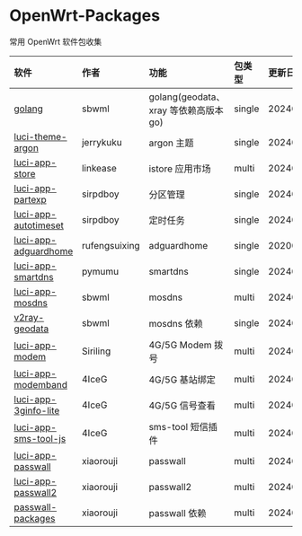# OpenWrt-Packages
常用 OpenWrt 软件包收集

|软件|作者|功能|包类型|更新日期|
|:-|:-|:-|:-|:-|
|[golang](https://github.com/sbwml/packages_lang_golang)|sbwml|golang(geodata、xray 等依赖高版本 go)|single|20240814|
|[luci-theme-argon](https://github.com/jerrykuku/luci-theme-argon)|jerrykuku|argon 主题|single|20240519|
|[luci-app-store](https://github.com/linkease/istore)|linkease|istore 应用市场|multi|20240710|
|[luci-app-partexp](https://github.com/sirpdboy/luci-app-partexp)|sirpdboy|分区管理|single|20240428|
|[luci-app-autotimeset](https://github.com/sirpdboy/luci-app-autotimeset)|sirpdboy|定时任务|single|20240410|
|[luci-app-adguardhome](https://github.com/rufengsuixing/luci-app-adguardhome)|rufengsuixing|adguardhome|single|20200113|
|[luci-app-smartdns](https://github.com/pymumu/luci-app-smartdns)|pymumu|smartdns|single|20240503|
|[luci-app-mosdns](https://github.com/sbwml/luci-app-mosdns)|sbwml|mosdns|multi|20240819|
|[v2ray-geodata](https://github.com/sbwml/v2ray-geodata)|sbwml|mosdns 依赖|single|20240603|
|[luci-app-modem](https://github.com/Siriling/5G-Modem-Support)|Siriling|4G/5G Modem 拨号|multi|20240723|
|[luci-app-modemband](https://github.com/4IceG/luci-app-modemband)|4IceG|4G/5G 基站绑定|multi|20240622|
|[luci-app-3ginfo-lite](https://github.com/4IceG/luci-app-3ginfo-lite)|4IceG|4G/5G 信号查看|multi|20240817|
|[luci-app-sms-tool-js](https://github.com/4IceG/luci-app-sms-tool-js)|4IceG|sms-tool 短信插件|multi|20240811|
|[luci-app-passwall](https://github.com/xiaorouji/openwrt-passwall)|xiaorouji|passwall|multi|20240819|
|[luci-app-passwall2](https://github.com/xiaorouji/openwrt-passwall2)|xiaorouji|passwall2|multi|20240810|
|[passwall-packages](https://github.com/xiaorouji/openwrt-passwall-packages)|xiaorouji|passwall 依赖|multi|20240819|
